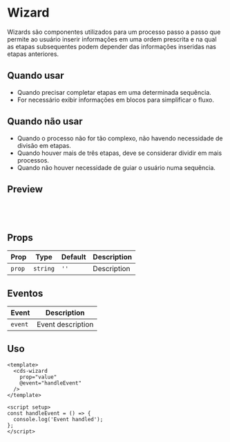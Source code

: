 # Wizard

Wizards são componentes utilizados para um processo passo a passo que permite ao usuário inserir informações em uma ordem prescrita e na qual as etapas subsequentes podem depender das informações inseridas nas etapas anteriores.

## Quando usar

- Quando precisar completar etapas em uma determinada sequência.
- For necessário exibir informações em  blocos para simplificar o fluxo.

## Quando não usar

- Quando o processo não for tão complexo, não havendo necessidade de divisão em etapas.
- Quando houver mais de três etapas, deve se considerar dividir em mais processos.
- Quando não houver necessidade de guiar o usuário numa sequência.

## Preview

<script setup>
import Wizard from '@/components/Wizard.vue';

const handleClick = () => {
  console.log('Component interaction');
};
</script>

<div class="demo-container">
  <Wizard />
</div>

## Props

| Prop | Type | Default | Description |
|------|------|---------|-------------|
| `prop` | `string` | `''` | Description |

## Eventos

| Event | Description |
|-------|-------------|
| `event` | Event description |

## Uso

```vue
<template>
  <cds-wizard
    prop="value"
    @event="handleEvent"
  />
</template>

<script setup>
const handleEvent = () => {
  console.log('Event handled');
};
</script>
```

<style scoped>
.demo-container {
  padding: 20px;
  border: 1px solid var(--vp-c-border);
  border-radius: 8px;
  margin: 16px 0;
}
</style>